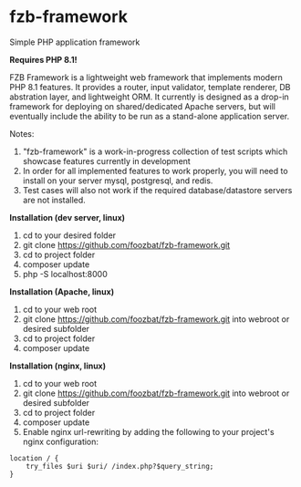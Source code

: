 # fzb-framework
Simple PHP application framework

**Requires PHP 8.1!**

FZB Framework is a lightweight web framework that implements modern PHP 8.1 features. It provides a router, input validator, template renderer, DB abstration layer, and lightweight ORM. It currently is designed as a drop-in framework for deploying on shared/dedicated Apache servers, but will eventually include the ability to be run as a stand-alone application server.

Notes:
1. "fzb-framework" is a work-in-progress collection of test scripts which showcase features currently in development
2.  In order for all implemented features to work properly, you will need to install on your server mysql, postgresql, and redis.
3.  Test cases will also not work if the required database/datastore servers are not installed.

**Installation (dev server, linux)**

1. cd to your desired folder
2. git clone https://github.com/foozbat/fzb-framework.git
3. cd to project folder
4. composer update
5. php -S localhost:8000

**Installation (Apache, linux)**
1. cd to your web root
2. git clone https://github.com/foozbat/fzb-framework.git into webroot or desired subfolder
3. cd to project folder
4. composer update

**Installation (nginx, linux)**
1. cd to your web root
2. git clone https://github.com/foozbat/fzb-framework.git into webroot or desired subfolder
3. cd to project folder
4. composer update
5. Enable nginx url-rewriting by adding the following to your project's nginx configuration:
```
location / {
    try_files $uri $uri/ /index.php?$query_string;
}
```